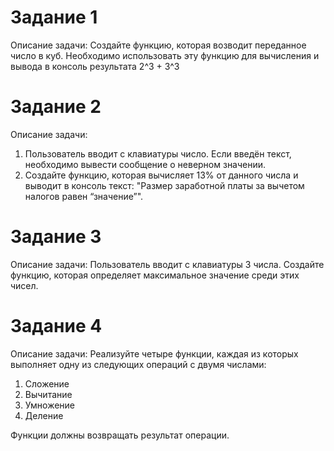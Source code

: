 # Задание 1

Описание задачи: Создайте функцию, которая возводит переданное число в куб.
Необходимо использовать эту функцию для вычисления и вывода в консоль
результата 2^3 + 3^3

# Задание 2

Описание задачи:
1. Пользователь вводит с клавиатуры число. Если введён текст, необходимо
вывести сообщение о неверном значении.
2. Создайте функцию, которая вычисляет 13% от данного числа и выводит в
консоль текст:
"Размер заработной платы за вычетом налогов равен “значение”".

# Задание 3

Описание задачи: Пользователь вводит с клавиатуры 3 числа. Создайте функцию,
которая определяет максимальное значение среди этих чисел.

# Задание 4

Описание задачи: Реализуйте четыре функции, каждая из которых выполняет одну из следующих операций с двумя числами:
1. Сложение
2. Вычитание
3. Умножение
4. Деление  

Функции должны возвращать результат операции.